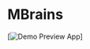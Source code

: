 # MBrains

[![Demo Preview App](https://previews.dropbox.com/p/orig/AAbjeIHlpnXIkClvqRH8oMn4YrnTNRL7DxQKavrLetORbE4nkXQ3d-ngjfhDAjsNSDT7DHN7dcPjsT-_pBwskjQG8rhb0kmvhUURFBm_NjHlFmTr-mwXCSXtIxjSzotc8HxMpo54wQNUaU5zmLn73oL0YgBdIxFiFw7BxHg9mfgGyqtqac1ojP4JGQU1F_aFH4aWC5pq1TDFQEztFFgi0Hkgpob3UJyyy02RM8TgVNSUEQ_CjM35j18fR8a8vu3rYK2H3_EFzXCCsI87JjbVzxWa2JnExKlrjmJQAMDMYkYSd_4fG0FzCjyHTyXAEsr-ujtQlTvrL6uDE7V_0VtHn0Pc3FsK-AqY268zAc5oo4VV8brapHn8jVE3I0MqgWsyG88/p.gif)]
